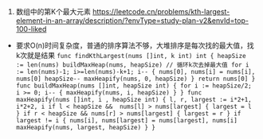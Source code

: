 1. 数组中的第K个最大元素 https://leetcode.cn/problems/kth-largest-element-in-an-array/description/?envType=study-plan-v2&envId=top-100-liked
- 要求O(n)时间复杂度，普通的排序算法不够，大堆排序是每次找的最大值，找k次就是结果
`
func findKthLargest(nums []int, k int) int {
    heapSize := len(nums)
    buildMaxHeap(nums, heapSize)
    // 循环k次去掉最大值
    for i := len(nums)-1; i>=len(nums)-k+1; i-- {
        nums[0], nums[i] = nums[i], nums[0]
        heapSize--
        maxHeapify(nums, 0, heapSize)
    }
    return nums[0]
}
func buildMaxHeap(nums []int, heapSize int) {
    for i := heapSize/2; i >= 0; i-- {
        maxHeapify(nums, i, heapSize)
    }
}
func maxHeapify(nums []int, i , heapSize int) {
    l, r, largest := i*2+1, i*2+2, i
    if l < heapSize &&  nums[l] > nums[largest] {
        largest = l
    }
    if r < heapSize && nums[r] > nums[largest] {
        largest = r
    }
    if largest != i {
        nums[i], nums[largest] = nums[largest], nums[i]
        maxHeapify(nums, largest, heapSize)
    }
}
`
